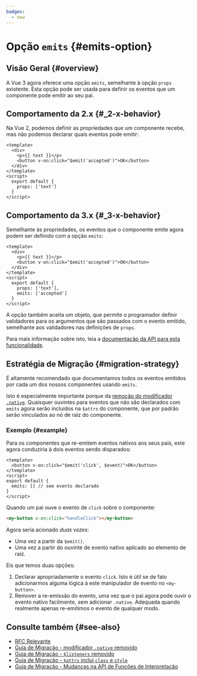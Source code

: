 ```yaml
---
badges:
  - new
---
```


# Opção `emits` <MigrationBadges :badges="$frontmatter.badges" /> {#emits-option}

## Visão Geral {#overview}

A Vue 3 agora oferece uma opção `emits`, semelhante à opção `props` existente. Esta opção pode ser usada para definir os eventos que um componente pode emitir ao seu pai.

## Comportamento da 2.x {#_2-x-behavior}

Na Vue 2, podemos definir as propriedades que um componente recebe, mas não podemos declarar quais eventos pode emitir:

```vue
<template>
  <div>
    <p>{{ text }}</p>
    <button v-on:click="$emit('accepted')">OK</button>
  </div>
</template>
<script>
  export default {
    props: ['text']
  }
</script>
```

## Comportamento da 3.x {#_3-x-behavior}

Semelhante às propriedades, os eventos que o componente emite agora podem ser definido com a opção `emits`:

```vue
<template>
  <div>
    <p>{{ text }}</p>
    <button v-on:click="$emit('accepted')">OK</button>
  </div>
</template>
<script>
  export default {
    props: ['text'],
    emits: ['accepted']
  }
</script>
```

A opção também aceita um objeto, que permite o programador definir validadores para os argumentos que são passados com o evento emitido, semelhante aos validadores nas definições de `props`.

Para mais informação sobre isto, leia a [documentação da API para esta funcionalidade](https://pt.vuejs.org/api/options-state#emits).

## Estratégia de Migração {#migration-strategy}

É altamente recomendado que documentamos todos os eventos emitidos por cada um dos nossos componentes usando `emits`.

Isto é especialmente importante porque da [remoção do modificador `.native`](./v-on-native-modifier-removed). Quaisquer ouvintes para eventos que não são declarados com `emits` agora serão incluídos na `$attrs` do componente, que por padrão serão vinculados ao nó de raiz do componente.

### Exemplo {#example}

Para os componentes que re-emitem eventos nativos aos seus pais, este agora conduziria à dois eventos sendo disparados:

```vue
<template>
  <button v-on:click="$emit('click', $event)">OK</button>
</template>
<script>
export default {
  emits: [] // sem evento declarado
}
</script>
```

Quando um pai ouve o evento de `click` sobre o componente:

```html
<my-button v-on:click="handleClick"></my-button>
```

Agora seria acionado _duas vezes_:

- Uma vez a partir da `$emit()`.
- Uma vez a partir do ouvinte de evento nativo aplicado ao elemento de raiz.

Eis que temos duas opções:

1. Declarar apropriadamente o evento `click`. Isto é útil se de fato adicionarmos alguma lógica à este manipulador de evento no `<my-button>`.
2. Remover a re-emissão do evento, uma vez que o pai agora pode ouvir o evento nativo facilmente, sem adicionar `.native`. Adequada quando realmente apenas re-emitimos o evento de qualquer modo.

## Consulte também {#see-also}

- [RFC Relevante](https://github.com/vuejs/rfcs/blob/master/active-rfcs/0030-emits-option)
- [Guia de Migração - modificador `.native` removido](./v-on-native-modifier-removed)
- [Guia de Migração - `$listeners` removido](./listeners-removed)
- [Guia de Migração - `$attrs` inclui `class` e `style`](./attrs-includes-class-style)
- [Guia de Migração - Mudanças na API de Funções de Interpretação](./render-function-api)
